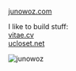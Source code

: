 
<br/>
<a alt="Website" href="https://junowoz.com">junowoz.com</a>
<br/>

I like to build stuff:
<br/>
<a alt="Website" href="https://vitae.cv">vitae.cv</a>
<br/>
<a alt="Website" href="https://ucloset.net">ucloset.net</a>

![junowoz](https://komarev.com/ghpvc/?username=junowoz&style=flat)

<!--
<div align="left">
  <img src="https://github-readme-stats.vercel.app/api/top-langs/?username=junowoz&theme=apprentice&layout=compact">
</div>
-->
